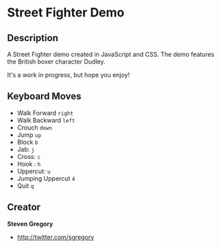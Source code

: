 Street Fighter Demo
====================

## Description

A Street Fighter demo created in JavaScript and CSS. The demo features the British boxer character Dudley.

It's a work in progress, but hope you enjoy!

## Keyboard Moves

* Walk Forward `right`
* Walk Backward `left`
* Crouch `down`
* Jump `up`
* Block `b`
* Jab: `j`
* Cross: `c`
* Hook : `h`
* Uppercut: `u`
* Jumping Uppercut `4`
* Quit `q`

## Creator

**Steven Gregory**

- <http://twitter.com/sgregory>
